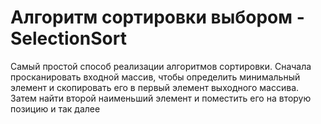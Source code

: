# Алгоритм сортировки выбором - SelectionSort
Самый простой способ реализации алгоритмов сортировки. Сначала просканировать входной массив, чтобы определить минимальный элемент и скопировать его в первый элемент выходного массива. Затем найти второй наименьший элемент и поместить его на вторую позицию и так далее
